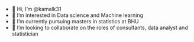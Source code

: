 - 👋 Hi, I’m @kamalk31
- 👀 I’m interested in Data science and Machine learning 
- 🌱 I’m currently pursuing masters in statistics at BHU
- 💞️ I’m looking to collaborate on the roles of consultants, data analyst and statistician 

<!---
kamalk31/kamalk31 is a ✨ special ✨ repository because its `README.md` (this file) appears on your GitHub profile.
You can click the Preview link to take a look at your changes.
--->
